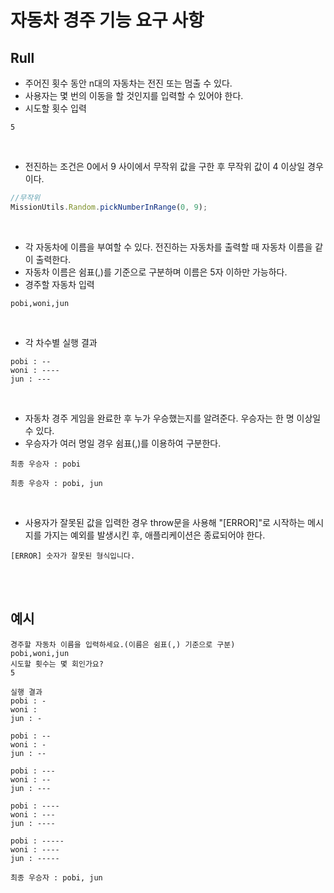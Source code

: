 # 자동차 경주 기능 요구 사항

## Rull

- 주어진 횟수 동안 n대의 자동차는 전진 또는 멈출 수 있다.
- 사용자는 몇 번의 이동을 할 것인지를 입력할 수 있어야 한다.
- 시도할 횟수 입력

```plaintext
5
```

<br />

- 전진하는 조건은 0에서 9 사이에서 무작위 값을 구한 후 무작위 값이 4 이상일 경우이다.

```js
//무작위
MissionUtils.Random.pickNumberInRange(0, 9);
```

<br />

- 각 자동차에 이름을 부여할 수 있다. 전진하는 자동차를 출력할 때 자동차 이름을 같이 출력한다.
- 자동차 이름은 쉼표(,)를 기준으로 구분하며 이름은 5자 이하만 가능하다.
- 경주할 자동차 입력

```plaintext
pobi,woni,jun
```

<br />

- 각 차수별 실행 결과

```plaintext
pobi : --
woni : ----
jun : ---
```

<br />

- 자동차 경주 게임을 완료한 후 누가 우승했는지를 알려준다. 우승자는 한 명 이상일 수 있다.
- 우승자가 여러 명일 경우 쉼표(,)를 이용하여 구분한다.

```plaintext
최종 우승자 : pobi
```

```plaintext
최종 우승자 : pobi, jun
```

<br />

- 사용자가 잘못된 값을 입력한 경우 throw문을 사용해 "[ERROR]"로 시작하는 메시지를 가지는 예외를 발생시킨 후, 애플리케이션은 종료되어야 한다.

```plaintext
[ERROR] 숫자가 잘못된 형식입니다.
```

<br />
<br />

## 예시

```plaintext
경주할 자동차 이름을 입력하세요.(이름은 쉼표(,) 기준으로 구분)
pobi,woni,jun
시도할 횟수는 몇 회인가요?
5

실행 결과
pobi : -
woni :
jun : -

pobi : --
woni : -
jun : --

pobi : ---
woni : --
jun : ---

pobi : ----
woni : ---
jun : ----

pobi : -----
woni : ----
jun : -----

최종 우승자 : pobi, jun
```
